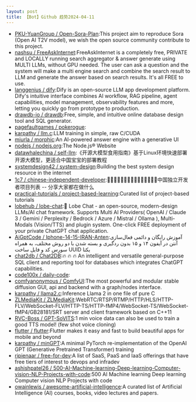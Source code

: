 ```yaml
---
layout: post
title: 【Bot】Github 趋势2024-04-11
---
```


* [PKU-YuanGroup / Open-Sora-Plan](https://github.com/PKU-YuanGroup/Open-Sora-Plan):This project aim to reproduce Sora (Open AI T2V model), we wish the open source community contribute to this project.
* [nashsu / FreeAskInternet](https://github.com/nashsu/FreeAskInternet):FreeAskInternet is a completely free, PRIVATE and LOCALLY running search aggregator & answer generate using MULTI LLMs, without GPU needed. The user can ask a question and the system will make a multi engine search and combine the search result to LLM and generate the answer based on search results. It's all FREE to use.
* [langgenius / dify](https://github.com/langgenius/dify):Dify is an open-source LLM app development platform. Dify's intuitive interface combines AI workflow, RAG pipeline, agent capabilities, model management, observability features and more, letting you quickly go from prototype to production.
* [drawdb-io / drawdb](https://github.com/drawdb-io/drawdb):Free, simple, and intuitive online database design tool and SQL generator.
* [pagefaultgames / pokerogue](https://github.com/pagefaultgames/pokerogue):
* [karpathy / llm.c](https://github.com/karpathy/llm.c):LLM training in simple, raw C/CUDA
* [miurla / morphic](https://github.com/miurla/morphic):An AI-powered answer engine with a generative UI
* [nodejs / nodejs.org](https://github.com/nodejs/nodejs.org):The Node.js® Website
* [datawhalechina / self-llm](https://github.com/datawhalechina/self-llm):《开源大模型食用指南》基于Linux环境快速部署开源大模型，更适合中国宝宝的部署教程
* [systemdesign42 / system-design](https://github.com/systemdesign42/system-design):Building the best system design resource in the internet
* [1c7 / chinese-independent-developer](https://github.com/1c7/chinese-independent-developer):👩🏿‍💻👨🏾‍💻👩🏼‍💻👨🏽‍💻👩🏻‍💻中国独立开发者项目列表 -- 分享大家都在做什么
* [practical-tutorials / project-based-learning](https://github.com/practical-tutorials/project-based-learning):Curated list of project-based tutorials
* [lobehub / lobe-chat](https://github.com/lobehub/lobe-chat):🤯 Lobe Chat - an open-source, modern-design LLMs/AI chat framework. Supports Multi AI Providers( OpenAI / Claude 3 / Gemini / Perplexity / Bedrock / Azure / Mistral / Ollama ), Multi-Modals (Vision/TTS) and plugin system. One-click FREE deployment of your private ChatGPT chat application.
* [AiGptCode / Iphone-14-15-IRAN-Anten](https://github.com/AiGptCode/Iphone-14-15-IRAN-Anten):آموزش رایگان و دائمی فعال‌سازی آنتن در آیفون ۱۴ و ۱۵ بدون ردگیری و بسته شدن با دو روش مختلف، به همراه سورس کد و فایل ساخت UUID یکتا
* [chat2db / Chat2DB](https://github.com/chat2db/Chat2DB):🔥 🔥 🔥 An intelligent and versatile general-purpose SQL client and reporting tool for databases which integrates ChatGPT capabilities.
* [code100x / daily-code](https://github.com/code100x/daily-code):
* [comfyanonymous / ComfyUI](https://github.com/comfyanonymous/ComfyUI):The most powerful and modular stable diffusion GUI, api and backend with a graph/nodes interface.
* [karpathy / llama2.c](https://github.com/karpathy/llama2.c):Inference Llama 2 in one file of pure C
* [ZLMediaKit / ZLMediaKit](https://github.com/ZLMediaKit/ZLMediaKit):WebRTC/RTSP/RTMP/HTTP/HLS/HTTP-FLV/WebSocket-FLV/HTTP-TS/HTTP-fMP4/WebSocket-TS/WebSocket-fMP4/GB28181/SRT server and client framework based on C++11
* [RVC-Boss / GPT-SoVITS](https://github.com/RVC-Boss/GPT-SoVITS):1 min voice data can also be used to train a good TTS model! (few shot voice cloning)
* [flutter / flutter](https://github.com/flutter/flutter):Flutter makes it easy and fast to build beautiful apps for mobile and beyond
* [karpathy / minGPT](https://github.com/karpathy/minGPT):A minimal PyTorch re-implementation of the OpenAI GPT (Generative Pretrained Transformer) training
* [ripienaar / free-for-dev](https://github.com/ripienaar/free-for-dev):A list of SaaS, PaaS and IaaS offerings that have free tiers of interest to devops and infradev
* [ashishpatel26 / 500-AI-Machine-learning-Deep-learning-Computer-vision-NLP-Projects-with-code](https://github.com/ashishpatel26/500-AI-Machine-learning-Deep-learning-Computer-vision-NLP-Projects-with-code):500 AI Machine learning Deep learning Computer vision NLP Projects with code
* [owainlewis / awesome-artificial-intelligence](https://github.com/owainlewis/awesome-artificial-intelligence):A curated list of Artificial Intelligence (AI) courses, books, video lectures and papers.
